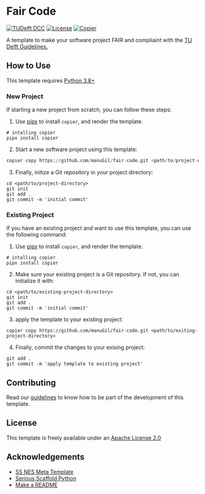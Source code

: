 # Fair Code

[![TUDelft DCC](https://img.shields.io/badge/tu_delft-DCC-black?style=flat&label=TU%20Delft&labelColor=%23000000%20&color=%2300A6D6)](https://dcc.tudelft.nl)
[![License](https://img.shields.io/badge/License-Apache_2.0-blue.svg)](https://opensource.org/licenses/Apache-2.0)
[![Copier](https://img.shields.io/endpoint?url=https://raw.githubusercontent.com/copier-org/copier/master/img/badge/badge-black.json)](https://github.com/copier-org/copier)

A template to make your software project FAIR and compliaint with the [TU Delft Guidelines.](https://zenodo.org/records/4629635)

## How to Use
This template requires [Python 3.8+](https://www.python.org/downloads/) 

### New Project
If starting a new project from scratch, you can follow these steps:
1. Use [pipx](https://pipx.pypa.io/stable/installation/) to install `copier`, and render the template.

```shell
# intalling copier
pipx install copier
```

2. Start a new software project using this template:

```python
copier copy https://github.com/manuGil/fair-code.git <path/to/project-directory>
```

3. Finally, initize a Git repository in your project directory:

```shell
cd <path/to/project-directory>
git init
git add . 
git commit -m 'initial commit'
```
### Existing Project

If you have an existing project and want to use this template, you can use the following command:

1. Use [pipx](https://pipx.pypa.io/stable/installation/) to install `copier`, and render the template.

```shell
# intalling copier
pipx install copier
```

2. Make sure your existing project is a Git repository. If not, you can initialize it with:

```shell
cd <path/to/existing-project-directory>
git init    
git add .
git commit -m 'initial commit'
```

3. apply the template to your existing project:
```shell
copier copy https://github.com/manuGil/fair-code.git <path/to/exiting-project-directory> 
```

4. Finally, commit the changes to your exising project:

```shell
git add . 
git commit -m 'apply template to existing project'
```

## Contributing
Read our [guidelines](CONTRIBUTING.md) to know how to be part of the development of this template. 

## License

This template is freely available under an [Apache License 2.0](https://choosealicense.com/licenses/apache-2.0/)

## Acknowledgements

* [SS NES Meta Template](https://github.com/SS-NES/meta-template)
* [Serious Scaffold Python](https://github.com/serious-scaffold/ss-python)
* [Make a README](https://www.makeareadme.com/)
